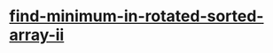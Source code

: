 # [find-minimum-in-rotated-sorted-array-ii](https://leetcode-cn.com/problems/find-minimum-in-rotated-sorted-array-ii)
